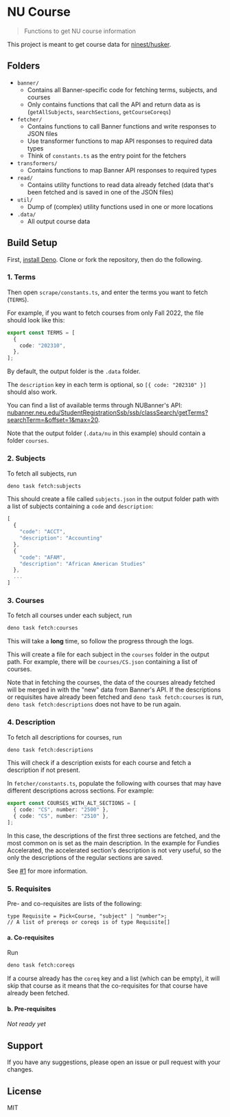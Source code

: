 # NU Course

> Functions to get NU course information

This project is meant to get course data for
[ninest/husker](https://github.com/ninest/husker).

## Folders

- `banner/`
  - Contains all Banner-specific code for fetching terms, subjects, and courses
  - Only contains functions that call the API and return data as is (`getAllSubjects`, `searchSections`, `getCourseCoreqs`)
- `fetcher/`
  - Contains functions to call Banner functions and write responses to JSON files
  - Use transformer functions to map API responses to required data types
  - Think of `constants.ts` as the entry point for the fetchers
- `transformers/`
  - Contains functions to map Banner API responses to required types
- `read/`
  - Contains utility functions to read data already fetched (data that's been fetched and is saved in one of the JSON files) 
- `util/`
  - Dump of (complex) utility functions used in one or more locations
- `.data/`
  - All output course data

## Build Setup

First, [install Deno](https://deno.land/manual/getting_started/installation).
Clone or fork the repository, then do the following.

### 1. Terms

Then open `scrape/constants.ts`, and enter the terms you want to fetch
(`TERMS`).

For example, if you want to fetch courses from only Fall 2022, the file should
look like this:

```ts
export const TERMS = [
  {
    code: "202310",
  },
];
```

By default, the output folder is the `.data` folder.

The `description` key in each term is optional, so `[{ code: "202310" }]` should
also work.

You can find a list of available terms through NUBanner's API:
[nubanner.neu.edu/StudentRegistrationSsb/ssb/classSearch/getTerms?searchTerm=&offset=1&max=20](https://nubanner.neu.edu/StudentRegistrationSsb/ssb/classSearch/getTerms?searchTerm=&offset=1&max=20).

Note that the output folder (`.data/nu` in this example) should contain a folder
`courses`.

### 2. Subjects

To fetch all subjects, run

```bash
deno task fetch:subjects
```

This should create a file called `subjects.json` in the output folder path with
a list of subjects containing a `code` and `description`:

```ts
[
  {
    "code": "ACCT",
    "description": "Accounting"
  },
  {
    "code": "AFAM",
    "description": "African American Studies"
  },
  ...
]
```

### 3. Courses

To fetch all courses under each subject, run

```bash
deno task fetch:courses
```

This will take a **long** time, so follow the progress through the logs.

This will create a file for each subject in the `courses` folder in the output
path. For example, there will be `courses/CS.json` containing a list of courses.

Note that in fetching the courses, the data of the courses already fetched will
be merged in with the "new" data from Banner's API. If the descriptions or
requisites have already been fetched and `deno task fetch:courses` is run,
`deno task fetch:descriptions` does not have to be run again.

### 4. Description

To fetch all descriptions for courses, run

```bash
deno task fetch:descriptions
```

This will check if a description exists for each course and fetch a description
if not present.

In `fetcher/constants.ts`, populate the following with courses that may have
different descriptions across sections. For example:

```ts
export const COURSES_WITH_ALT_SECTIONS = [
  { code: "CS", number: "2500" },
  { code: "CS", number: "2510" },
];
```

In this case, the descriptions of the first three sections are fetched, and the
most common on is set as the main description. In the example for Fundies
Accelerated, the accelerated section's description is not very useful, so the
only the descriptions of the regular sections are saved.

See [#1](https://github.com/ninest/nu-courses/issues/1) for more information.

### 5. Requisites

Pre- and co-requisites are lists of the following:

```tsx
type Requisite = Pick<Course, "subject" | "number">;
// A list of prereqs or coreqs is of type Requisite[]
```

#### a. Co-requisites

Run

```bash
deno task fetch:coreqs
```

If a course already has the `coreq` key and a list (which can be empty), it will
skip that course as it means that the co-requisites for that course have already
been fetched.

#### b. Pre-requisites

_Not ready yet_

## Support

If you have any suggestions, please open an issue or pull request with your
changes.

## License

MIT
